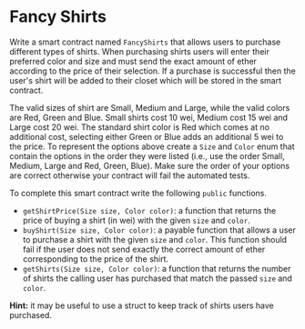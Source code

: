 # Fancy Shirts

Write a smart contract named `FancyShirts` that allows users to purchase different types of shirts. When purchasing shirts users will enter their preferred color and size and must send the exact amount of ether according to the price of their selection. If a purchase is successful then the user's shirt will be added to their closet which will be stored in the smart contract.

The valid sizes of shirt are Small, Medium and Large, while the valid colors are Red, Green and Blue. Small shirts cost 10 wei, Medium cost 15 wei and Large cost 20 wei. The standard shirt color is Red which comes at no additional cost, selecting either Green or Blue adds an additional 5 wei to the price. To represent the options above create a `Size` and `Color` enum that contain the options in the order they were listed (i.e., use the order Small, Medium, Large and Red, Green, Blue). Make sure the order of your options are correct otherwise your contract will fail the automated tests.

To complete this smart contract write the following `public` functions.

- `getShirtPrice(Size size, Color color)`: a function that returns the price of buying a shirt (in wei) with the given `size` and `color`.
- `buyShirt(Size size, Color color)`: a payable function that allows a user to purchase a shirt with the given `size` and `color`. This function should fail if the user does not send exactly the correct amount of ether corresponding to the price of the shirt.
- `getShirts(Size size, Color color)`: a function that returns the number of shirts the calling user has purchased that match the passed `size` and `color`.

**Hint:** it may be useful to use a struct to keep track of shirts users have purchased.
